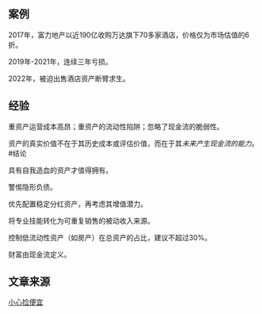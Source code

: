 ## 案例

2017年，富力地产以近190亿收购万达旗下70多家酒店，价格仅为市场估值的6折。

2019年-2021年，连续三年亏损。

2022年，被迫出售酒店资产断臂求生。

## 经验

重资产运营成本高昂；重资产的流动性陷阱；忽略了现金流的脆弱性。

资产的真实价值不在于其历史成本或评估价值，而在于其*未来产生现金流的能力*。 #结论 

具有自我造血的资产才值得拥有。

警惕隐形负债。

优先配置稳定分红资产，再考虑其增值潜力。

将专业技能转化为可重复销售的被动收入来源。

控制低流动性资产（如房产）在总资产的占比，建议不超过30%。

财富由现金流定义。

## 文章来源

[小心捡便宜](https://mp.weixin.qq.com/s?__biz=MjM5ODAyMjg3Ng==&mid=2650758496&idx=1&sn=21ffd3e251def097a3322bcccc3ee767&chksm=bfcb2289c9ff9af8950338b85a2360b51314617f6cc59452eb651012d3373ffaebfa30754231#rd)
